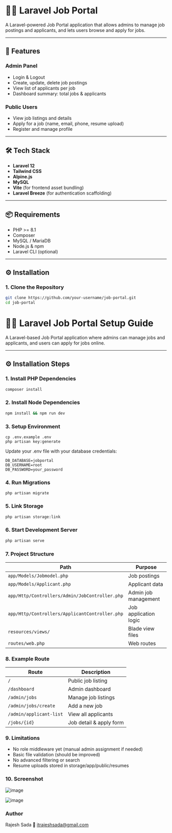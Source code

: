 # 🧑‍💼 Laravel Job Portal

A Laravel-powered Job Portal application that allows admins to manage job postings and applicants, and lets users browse and apply for jobs.

---

## 🚀 Features

### Admin Panel

-   Login & Logout
-   Create, update, delete job postings
-   View list of applicants per job
-   Dashboard summary: total jobs & applicants

### Public Users

-   View job listings and details
-   Apply for a job (name, email, phone, resume upload)
-   Register and manage profile

---

## 🛠️ Tech Stack

-   **Laravel 12**
-   **Tailwind CSS**
-   **Alpine.js**
-   **MySQL**
-   **Vite** (for frontend asset bundling)
-   **Laravel Breeze** (for authentication scaffolding)

---

## 📦 Requirements

-   PHP >= 8.1
-   Composer
-   MySQL / MariaDB
-   Node.js & npm
-   Laravel CLI (optional)

---

## ⚙️ Installation

### 1. Clone the Repository

```bash
git clone https://github.com/your-username/job-portal.git
cd job-portal
```
# 🧑‍💼 Laravel Job Portal Setup Guide

A Laravel-based Job Portal application where admins can manage jobs and applicants, and users can apply for jobs online.

---

## ⚙️ Installation Steps

### 1. Install PHP Dependencies

```bash
composer install
```
### 2. Install Node Dependencies

```bash
npm install && npm run dev
```
### 3. Setup Environment

```base
cp .env.example .env
php artisan key:generate
```
Update your .env file with your database credentials:

```base
DB_DATABASE=jobportal
DB_USERNAME=root
DB_PASSWORD=your_password
```
### 4. Run Migrations

```base
php artisan migrate
```
### 5. Link Storage

```bash
php artisan storage:link
```
### 6. Start Development Server

```bash
php artisan serve
```
### 7. Project Structure
| Path                                           | Purpose               |
| ---------------------------------------------- | --------------------- |
| `app/Models/Jobmodel.php`                      | Job postings          |
| `app/Models/Applicant.php`                     | Applicant data        |
| `app/Http/Controllers/Admin/JobController.php` | Admin job management  |
| `app/Http/Controllers/ApplicantController.php` | Job application logic |
| `resources/views/`                             | Blade view files      |
| `routes/web.php`                               | Web routes            |


### 8. Example Route

| Route                       | Description             |
| --------------------------- | ----------------------- |
| `/`                         | Public job listing      |
| `/dashboard`                | Admin dashboard         |
| `/admin/jobs`               | Manage job listings     |
| `/admin/jobs/create`        | Add a new job           |
| `/admin/applicant-list`     | View all applicants     |
| `/jobs/{id}`                | Job detail & apply form |

### 9. Limitations
- No role middleware yet (manual admin assignment if needed)
- Basic file validation (should be improved)
- No advanced filtering or search
- Resume uploads stored in storage/app/public/resumes

### 10. Screenshot
![image](https://github.com/user-attachments/assets/10112416-7f1a-48eb-b5cc-04fdffbfad3e)

![image](https://github.com/user-attachments/assets/fc4eeecd-f5a5-48bd-8943-d519589c200e)


  ### Author
Rajesh Sada
📧 itrajeshsada@gmail.com


